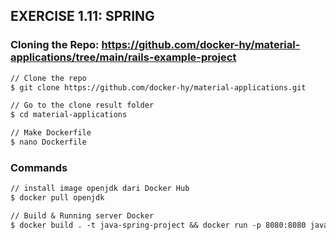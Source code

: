 ## EXERCISE 1.11: SPRING

### Cloning the Repo: https://github.com/docker-hy/material-applications/tree/main/rails-example-project 
```markdown
// Clone the repo
$ git clone https://github.com/docker-hy/material-applications.git

// Go to the clone result folder
$ cd material-applications

// Make Dockerfile
$ nano Dockerfile
```
### Commands
```markdown
// install image openjdk dari Docker Hub
$ docker pull openjdk

// Build & Running server Docker
$ docker build . -t java-spring-project && docker run -p 8080:8080 java-spring-project 
```


